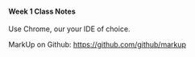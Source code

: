 #### Week 1 Class Notes

Use Chrome, our your IDE of choice. 

MarkUp on Github:
https://github.com/github/markup

